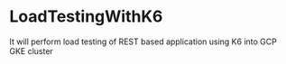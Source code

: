 # LoadTestingWithK6
It will perform load testing of REST based application using K6 into GCP GKE cluster
